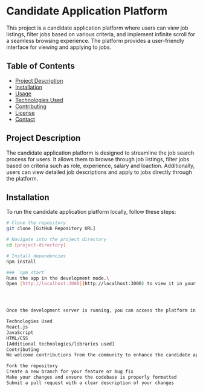 # Candidate Application Platform

This project is a candidate application platform where users can view job listings, filter jobs based on various criteria, and implement infinite scroll for a seamless browsing experience. The platform provides a user-friendly interface for viewing and applying to jobs.

## Table of Contents
- [Project Description](#project-description)
- [Installation](#installation)
- [Usage](#usage)
- [Technologies Used](#technologies-used)
- [Contributing](#contributing)
- [License](#license)
- [Contact](#contact)

## Project Description

The candidate application platform is designed to streamline the job search process for users. It allows them to browse through job listings, filter jobs based on criteria such as role, experience, salary and loaction. Additionally, users can view detailed job descriptions and apply to jobs directly through the platform.

## Installation

To run the candidate application platform locally, follow these steps:

```bash
# Clone the repository
git clone [GitHub Repository URL]

# Navigate into the project directory
cd [project-directory]

# Install dependencies
npm install

### `npm start`
Runs the app in the development mode.\
Open [http://localhost:3000](http://localhost:3000) to view it in your browser.




Once the development server is running, you can access the platform in your web browser at http://localhost:3000.

Technologies Used
React.js
JavaScript
HTML/CSS
[Additional technologies/libraries used]
Contributing
We welcome contributions from the community to enhance the candidate application platform. If you would like to contribute, please follow these guidelines:

Fork the repository
Create a new branch for your feature or bug fix
Make your changes and ensure the codebase is properly formatted
Submit a pull request with a clear description of your changes

